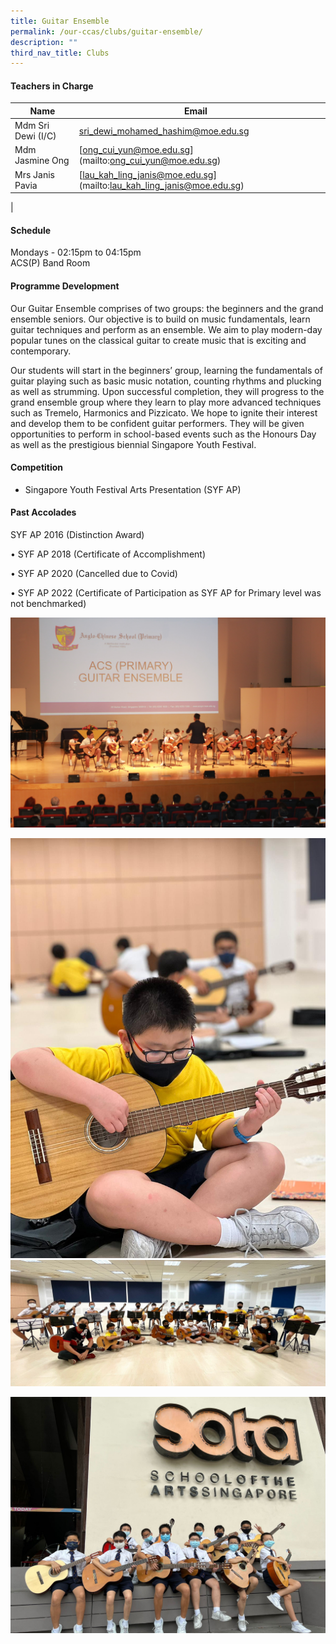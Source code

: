 ```yaml
---
title: Guitar Ensemble
permalink: /our-ccas/clubs/guitar-ensemble/
description: ""
third_nav_title: Clubs
---
```


#### **Teachers in Charge**

| Name |     Email  |      |
|---|---|---|
Mdm Sri Dewi (I/C) |[sri_dewi_mohamed_hashim@moe.edu.sg](mailto:sri_dewi_mohamed_hashim@moe.edu.sg)|
| Mdm Jasmine Ong | [[ong_cui_yun@moe.edu.sg](mailto:ong_cui_yun@moe.edu.sg)](mailto:ong_cui_yun@moe.edu.sg) |
|Mrs Janis Pavia | [[lau_kah_ling_janis@moe.edu.sg](mailto:lau_kah_ling_janis@moe.edu.sg)](mailto:lau_kah_ling_janis@moe.edu.sg)|
|

   

#### **Schedule**

Mondays - 02:15pm to 04:15pm<br>
ACS(P) Band Room

#### **Programme Development**

Our Guitar Ensemble comprises of two groups: the beginners and the grand ensemble seniors. Our objective is to build on music fundamentals, learn guitar techniques and perform as an ensemble. We aim to play modern-day popular tunes on the classical guitar to create music that is exciting and contemporary.

Our students will start in the beginners’ group, learning the fundamentals of guitar playing such as basic music notation, counting rhythms and plucking as well as strumming. Upon successful completion, they will progress to the grand ensemble group where they learn to play more advanced techniques such as Tremelo, Harmonics and Pizzicato. We hope to ignite their interest and develop them to be confident guitar performers. They will be given opportunities to perform in school-based events such as the Honours Day as well as the prestigious biennial Singapore Youth Festival.

#### **Competition**

* Singapore Youth Festival Arts Presentation (SYF AP)

#### **Past Accolades**

SYF AP 2016 (Distinction Award)&nbsp;

• SYF AP 2018 (Certificate of Accomplishment)&nbsp;&nbsp;

• SYF AP 2020 (Cancelled due to Covid)

• SYF AP 2022 (Certificate of Participation as SYF AP for Primary level was not benchmarked)

![](/images/guitar%20ensemble%204.JPG)

![](/images/guitar%20ensemble%203.jpeg)
![](/images/guitar%20ensemble.jpeg)

![](/images/guitar%20ensemble%202.jpeg)
